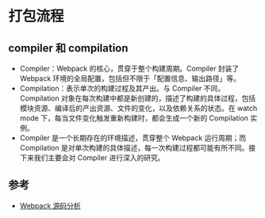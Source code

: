 # 打包流程

## compiler 和 compilation

- Compiler：Webpack 的核心，贯穿于整个构建周期。Compiler 封装了 Webpack 环境的全局配置，包括但不限于「配置信息、输出路径」等。
- Compilation：表示单次的构建过程及其产出。与 Compiler 不同，Compilation 对象在每次构建中都是新创建的，描述了构建的具体过程，包括模块资源、编译后的产出资源、文件的变化，以及依赖关系的状态。在 watch mode 下，每当文件变化触发重新构建时，都会生成一个新的 Compilation 实例。
- Compiler 是一个长期存在的环境描述，贯穿整个 Webpack 运行周期；而 Compilation 是对单次构建的具体描述，每一次构建过程都可能有所不同。接下来我们主要会对 Compiler 进行深入的研究。

## 参考

- [Webpack 源码分析](https://mp.weixin.qq.com/s/JjjL3ojDVreAIfdQzYum1g)

